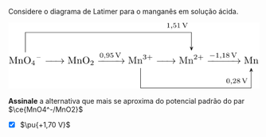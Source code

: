 Considere o diagrama de Latimer para o manganês em solução ácida.

![2L010-1D](2L10-1D.svg)

**Assinale** a alternativa que mais se aproxima do potencial padrão do par $\ce{MnO4^-/MnO2}$

- [x] $\pu{+1,70 V}$
